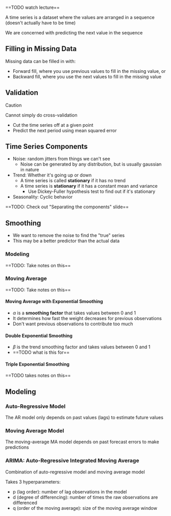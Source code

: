 ==TODO watch lecture==

A time series is a dataset where the values are arranged in a sequence (doesn't actually have to be time)

We are concerned with predicting the next value in the sequence

## Filling in Missing Data

Missing data can be filled in with:
- Forward fill, where you use previous values to fill in the missing value, or
- Backward fill, where you use the next values to fill in the missing value

## Validation

> [!caution]
> Cannot simply do cross-validation

- Cut the time series off at a given point
- Predict the next period using mean squared error

## Time Series Components

- Noise: random jitters from things we can't see
	- Noise can be generated by any distribution, but is usually gaussian in nature
- Trend: Whether it's going up or down
	- A time series is called **stationary** if it has no trend
	- A time series is **stationary** if it has a constant mean and variance
		- Use Dickey-Fuller hypothesis test to find out if it's stationary
- Seasonality: Cyclic behavior

==TODO: Check out "Separating the components" slide==

## Smoothing

- We want to remove the noise to find the "true" series
- This may be a better predictor than the actual data

### Modeling

==TODO: Take notes on this==

### Moving Average

==TODO: Take notes on this==

#### Moving Average with Exponential Smoothing

- $\alpha$ is a **smoothing factor** that takes values between 0 and 1
- It determines how fast the weight decreases for previous observations
- Don't want previous observations to contribute too much

#### Double Exponential Smoothing

- $\beta$ is the trend smoothing factor and takes values between 0 and 1
- ==TODO what is this for==

#### Triple Exponential Smoothing

==TODO takes notes on this==

## Modeling

### Auto-Regressive Model

The AR model only depends on past values (lags) to estimate future values

### Moving Average Model

The moving-average MA model depends on past forecast errors to make predictions

### ARIMA: Auto-Regressive Integrated Moving Average

Combination of auto-regressive model and moving average model

Takes 3 hyperparameters:
- p (lag order): number of lag observations in the model
- d (degree of differencing): number of times the raw observations are differenced
- q (order of the moving average): size of the moving average window
